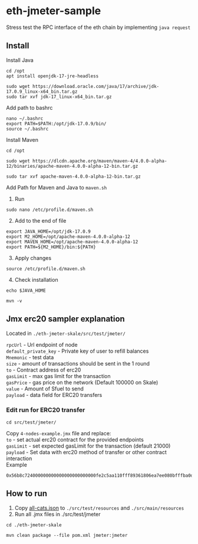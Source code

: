 # eth-jmeter-sample
Stress test the RPC interface of the eth chain by implementing `java request`

## Install 

Install Java


``` 
cd /opt
apt install openjdk-17-jre-headless

sudo wget https://download.oracle.com/java/17/archive/jdk-17.0.9_linux-x64_bin.tar.gz 
sudo tar xvf jdk-17_linux-x64_bin.tar.gz

```
Add path to bashrc
```
nano ~/.bashrc
export PATH=$PATH:/opt/jdk-17.0.9/bin/
source ~/.bashrc
```
Install Maven


```
cd /opt

sudo wget https://dlcdn.apache.org/maven/maven-4/4.0.0-alpha-12/binaries/apache-maven-4.0.0-alpha-12-bin.tar.gz

sudo tar xvf apache-maven-4.0.0-alpha-12-bin.tar.gz
```

Add Path for Maven and Java to ``maven.sh``

1. Run
```
sudo nano /etc/profile.d/maven.sh
```
2. Add to the end of file
```
export JAVA_HOME=/opt/jdk-17.0.9
export M2_HOME=/opt/apache-maven-4.0.0-alpha-12
export MAVEN_HOME=/opt/apache-maven-4.0.0-alpha-12
export PATH=${M2_HOME}/bin:${PATH}
```
3. Apply changes 
```
source /etc/profile.d/maven.sh
```

4. Check installation
```
echo $JAVA_HOME

mvn -v

```

## Jmx erc20 sampler explanation
Located in ``./eth-jmeter-skale/src/test/jmeter/``

` rpcUrl ` - Url endpoint of node     
` default_private_key ` - Private key of user to refill balances    
` Mnemonic ` - test data    
` size ` - amount of transactions should be sent in the 1 round     
` to ` - Contract address of erc20    
` gasLimit ` - max gas limit for the transaction   
` gasPrice ` - gas price on the network (Default 100000 on Skale)   
` value ` - Amount of Sfuel to send   
` payload ` - data field for ERC20 transfers   


### Edit run for ERC20 transfer

```
cd src/test/jmeter/

```
Copy  ``4-nodes-example.jmx`` file  and replace:      
` to ` - set actual erc20 contract for the provided endpoints     
` gasLimit ` - set expected gasLimit for the transaction (default 21000)    
` payload ` - Set data with erc20 method of transfer or other contract interaction     
Example
```
0x56b8c724000000000000000000000000fe2c5aa110fff89361806ea7ee080bfffba0d3dd0000000000000000000000000000000000000000000000000000000000000000000000000000000000000000000000000000000000000000000000000000006
``` 



## How to run
1. Copy [all-cats.json](https://github.com/skalenetwork/SkaleExperimental/blob/master/s1/skaled_tests/mint_bomber/data/all_cats.json) to ``./src/test/resources`` and ``./src/main/resources``
2. Run all .jmx files in ./src/test/jmeter

```
cd ./eth-jmeter-skale

mvn clean package --file pom.xml jmeter:jmeter 

```

